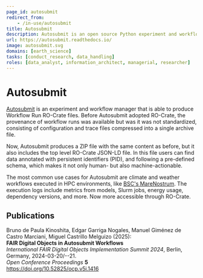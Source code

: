 ```yaml
---
page_id: autosubmit
redirect_from:
    - /in-use/autosubmit
title: Autosubmit
description: Autosubmit is an open source Python experiment and workflow manager used to manage complex workflows on Cloud and HPC platforms. Autosubmit uses RO-Crate to package the configuration, traces (logs, metrics, databases, etc.), and data of experiments and workflows.
url: https://autosubmit.readthedocs.io/
image: autosubmit.svg
domains: [earth_science]
tasks: [conduct_research, data_handling]
roles: [data_analyst, information_architect, managerial, researcher]
---
```


# Autosubmit

[Autosubmit](https://autosubmit.readthedocs.io/en/master/) is an
experiment and workflow manager that is able to produce Workflow
Run RO-Crate files. Before Autosubmit adopted RO-Crate, the
provenance of workflow runs was available but was it was not
standardized, consisting of configuration and trace files
compressed into a single archive file.

Now, Autosubmit produces a ZIP file with the same content as before,
but it also includes the top level RO-Crate JSON-LD file. In this file
users can find data annotated with persistent identifiers (PID),
and following a pre-defined schema, which makes it not only human-
but also machine-actionable.

The most common use cases for Autosubmit are climate and weather
workflows executed in HPC environments, like
[BSC's MareNostrum](https://www.bsc.es/marenostrum/marenostrum).
The execution logs include metrics from models, Slurm jobs, energy usage,
dependency versions, and more. Now more accessible through RO-Crate.

## Publications

Bruno de Paula Kinoshita, Edgar Garriga Nogales, Manuel Giménez de Castro Marciani, Miguel Castrillo Melguizo (2025):  
**FAIR Digital Objects in Autosubmit Workflows**  
_International FAIR Digital Objects Implementation Summit 2024_, Berlin, Germany, 2024-03-20/--21.  
_Open Conference Proceedings_ **5**  
<https://doi.org/10.52825/ocp.v5i.1416>
